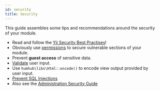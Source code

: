 ```yaml
---
id: security
title: Security
---
```


This guide assembles some tips and recommendations around the security of your module.

- Read and follow the [Yii Security Best Practises](https://www.yiiframework.com/doc/guide/2.0/en/security-best-practices)!
- Obviously use [permissions](permissions.md) to secure vulnerable sections of your module.
- Prevent **guest access** of sensitive data.
- [Validate](https://www.yiiframework.com/doc/guide/2.0/en/input-validation) user input.
- Use `humhub\libs\Html::encode()` to encode view output provided by user input.
- [Prevent SQL Injections](https://www.yiiframework.com/doc/guide/2.0/en/security-best-practices#avoiding-sql-injections)
- Also see the [Administration Security Guide](../admin/security.md)

